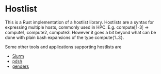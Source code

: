 Hostlist
========

This is a Rust implementation of a hostlist library. Hostlists are a
syntax for expressing multiple hosts, commonly used in
HPC. E.g. compute[1-3] => compute1, compute2, compute3. However it
goes a bit beyond what can be done with plain bash expansions of the
type compute{1..3}.

Some other tools and applications supporting hostlists are

- [Slurm](http://slurm.schedmd.com/)
- [pdsh](https://github.com/grondo/pdsh)
- [genders](https://github.com/chaos/genders)
